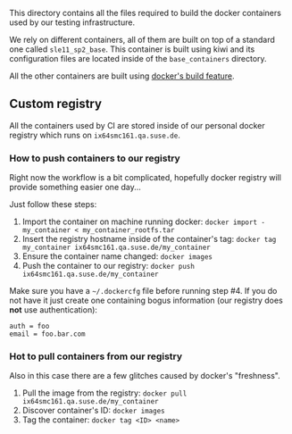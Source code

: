 This directory contains all the files required to build the docker containers
used by our testing infrastructure.

We rely on different containers, all of them are built on top of a standard one
called `sle11_sp2_base`. This container is built using kiwi and its configuration
files are located inside of the `base_containers` directory.

All the other containers are built using [docker's build feature](http://docs.docker.io/en/latest/use/builder/).

## Custom registry

All the containers used by CI are stored inside of our personal docker registry
which runs on `ix64smc161.qa.suse.de`.

### How to push containers to our registry

Right now the workflow is a bit complicated, hopefully docker registry will
provide something easier one day...

Just follow these steps:

  1. Import the container on machine running docker:
      `docker import - my_container < my_container_rootfs.tar`
  2. Insert the registry hostname inside of the container's tag:
      `docker tag my_container ix64smc161.qa.suse.de/my_container`
  3. Ensure the container name changed:
      `docker images`
  4. Push the container to our registry:
      `docker push ix64smc161.qa.suse.de/my_container`

Make sure you have a `~/.dockercfg` file before running step #4. If you do not
have it just create one containing bogus information (our registry does **not**
use authentication):

```
auth = foo
email = foo.bar.com
```

### Hot to pull containers from our registry

Also in this case there are a few glitches caused by docker's "freshness".

  1. Pull the image from the registry:
    `docker pull ix64smc161.qa.suse.de/my_container`
  2. Discover container's ID:
    `docker images`
  3. Tag the container:
    `docker tag <ID> <name>`

